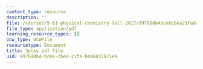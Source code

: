 ```yaml
---
content_type: resource
description: ''
file: /courses/5-61-physical-chemistry-fall-2017/997698b4bce6cbea21fa0ea6837871e9_YmP1BADSAnc.pdf
file_type: application/pdf
learning_resource_types: []
ocw_type: OCWFile
resourcetype: Document
title: 3play pdf file
uid: 997698b4-bce6-cbea-21fa-0ea6837871e9
---
```

